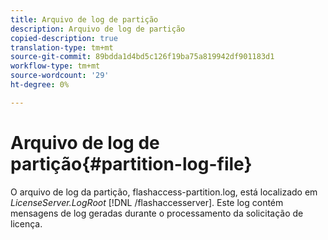 ```yaml
---
title: Arquivo de log de partição
description: Arquivo de log de partição
copied-description: true
translation-type: tm+mt
source-git-commit: 89bdda1d4bd5c126f19ba75a819942df901183d1
workflow-type: tm+mt
source-wordcount: '29'
ht-degree: 0%

---
```



# Arquivo de log de partição{#partition-log-file}

O arquivo de log da partição, flashaccess-partition.log, está localizado em *LicenseServer.LogRoot* [!DNL /flashaccesserver]. Este log contém mensagens de log geradas durante o processamento da solicitação de licença.
